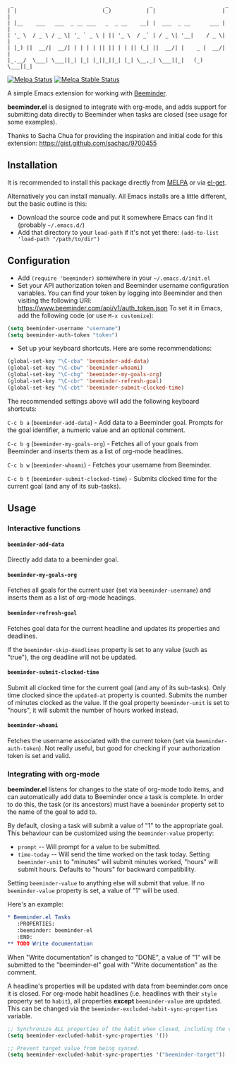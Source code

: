 ```
 _                             _             _                       _ 
| |                           (_)           | |                     | |
| |__    ___   ___  _ __ ___   _  _ __    __| |  ___  _ __      ___ | |
| '_ \  / _ \ / _ \| '_ ` _ \ | || '_ \  / _` | / _ \| '__|    / _ \| |
| |_) ||  __/|  __/| | | | | || || | | || (_| ||  __/| |    _ |  __/| |
|_.__/  \___| \___||_| |_| |_||_||_| |_| \__,_| \___||_|   (_) \___||_|
```

[![Melpa Status](http://melpa.org/packages/beeminder-badge.svg)](http://melpa.org/#/beeminder)
[![Melpa Stable Status](http://stable.melpa.org/packages/beeminder-badge.svg)](http://stable.melpa.org/#/beeminder)


A simple Emacs extension for working with [Beeminder](https://www.beeminder.com).

**beeminder.el** is designed to integrate with org-mode, and adds support for
submitting data directly to Beeminder when tasks are closed (see usage for some
examples).

Thanks to Sacha Chua for providing the inspiration and initial code for
this extension: <https://gist.github.com/sachac/9700455>


## Installation

It is recommended to install this package directly from
[MELPA](http://melpa.org/) or via
[el-get](http://www.emacswiki.org/emacs/el-get).

Alternatively you can install manually.  All Emacs installs are a little
different, but the basic outline is this:

  - Download the source code and put it somewhere Emacs can find it
    (probably `~/.emacs.d/`)
  - Add that directory to your `load-path` if it's not yet there:
    `(add-to-list 'load-path "/path/to/dir")`


## Configuration

  - Add `(require 'beeminder)` somewhere in your `~/.emacs.d/init.el`
  - Set your API authorization token and Beeminder username configuration
    variables.  You can find your token by logging into Beeminder and then
    visiting the following URI: <https://www.beeminder.com/api/v1/auth_token.json>
    To set it in Emacs, add the following code (or use `M-x customize`):

```lisp
(setq beeminder-username "username")
(setq beeminder-auth-token "token")
```

  - Set up your keyboard shortcuts.  Here are some recommendations:

```lisp
(global-set-key "\C-cba" 'beeminder-add-data)
(global-set-key "\C-cbw" 'beeminder-whoami)
(global-set-key "\C-cbg" 'beeminder-my-goals-org)
(global-set-key "\C-cbr" 'beeminder-refresh-goal)
(global-set-key "\C-cbt" 'beeminder-submit-clocked-time)
```

The recommended settings above will add the following keyboard shortcuts:

`C-c b a` (`beeminder-add-data`) - Add data to a Beeminder goal.  Prompts for the
goal identifier, a numeric value and an optional comment.

`C-c b g` (`beeminder-my-goals-org`) - Fetches all of your goals from Beeminder
and inserts them as a list of org-mode headlines.

`C-c b w` (`beeminder-whoami`) - Fetches your username from Beeminder.

`C-c b t` (`beeminder-submit-clocked-time`) - Submits clocked time for the
current goal (and any of its sub-tasks).


## Usage

### Interactive functions

#### `beeminder-add-data`

Directly add data to a beeminder goal.

#### `beeminder-my-goals-org`

Fetches all goals for the current user (set via `beeminder-username`) and
inserts them as a list of org-mode headings.

#### `beeminder-refresh-goal`

Fetches goal data for the current headline and updates its properties and
deadlines.

If the `beeminder-skip-deadlines` property is set to any value (such as "true"),
the org deadline will not be updated.

#### `beeminder-submit-clocked-time`

Submit all clocked time for the current goal (and any of its sub-tasks).  Only
time clocked since the `updated-at` property is counted.  Submits the number of
minutes clocked as the value.  If the goal property `beeminder-unit` is set to
"hours", it will submit the number of hours worked instead.

#### `beeminder-whoami`

Fetches the username associated with the current token (set via
`beeminder-auth-token`).  Not really useful, but good for checking if your
authorization token is set and valid.


### Integrating with org-mode

**beeminder.el** listens for changes to the state of org-mode todo items, and
can automatically add data to Beeminder once a task is complete.  In order to do
this, the task (or its ancestors) must have a `beeminder` property set to the
name of the goal to add to.

By default, closing a task will submit a value of "1" to the appropriate goal.
This behaviour can be customized using the `beeminder-value` property:

  - `prompt` -- Will prompt for a value to be submitted.
  - `time-today` -- Will send the time worked on the task today.
    Setting `beeminder-unit` to "minutes" will submit minutes worked, "hours"
    will submit hours.  Defaults to "hours" for backward compatibility.

Setting `beeminder-value` to anything else will submit that value.  If no
`beeminder-value` property is set, a value of "1" will be used.

Here's an example:

```org
* Beeminder.el Tasks
   :PROPERTIES:
   :beeminder: beeminder-el
   :END:
** TODO Write documentation
```

When "Write documentation" is changed to "DONE", a value of "1" will be submitted to the
"beeminder-el" goal with "Write documentation" as the comment.

A headline's properties will be updated with data from beeminder.com once it is
closed. For org-mode habit headlines (i.e. headlines with their `style` property
set to `habit`), all properties **except** `beeminder-value` are updated. This
can be changed via the `beeminder-excluded-habit-sync-properties` variable.

```lisp
;; Synchronize ALL properties of the habit when closed, including the value.
(setq beeminder-excluded-habit-sync-properties '())

;; Prevent target value from being synced.
(setq beeminder-excluded-habit-sync-properties '("beeminder-target"))
```
